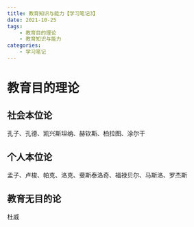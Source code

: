 ```yaml
---
title: 教育知识与能力【学习笔记3】
date: 2021-10-25
tags: 
    - 教育目的理论 
    - 教育知识与能力
categories: 
    - 学习笔记
---
```

# 教育目的理论

## 社会本位论

孔子、孔德、凯兴斯坦纳、赫钦斯、柏拉图、涂尔干

## 个人本位论

孟子、卢梭、帕克、洛克、斐斯泰洛奇、福禄贝尔、马斯洛、罗杰斯

## 教育无目的论

杜威